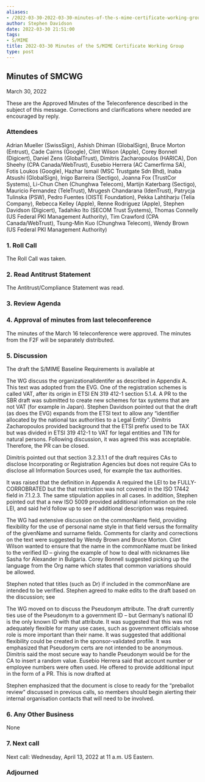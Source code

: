 ```yaml
---
aliases:
- /2022-03-30-2022-03-30-minutes-of-the-s-mime-certificate-working-group/
author: Stephen Davidson
date: 2022-03-30 21:51:00
tags:
- S/MIME
title: 2022-03-30 Minutes of the S/MIME Certificate Working Group 
type: post
---
```


## Minutes of SMCWG 

March 30, 2022

These are the Approved Minutes of the Teleconference described in the subject of this message. Corrections and clarifications where needed are encouraged by reply.

### Attendees 

Adrian Mueller (SwissSign), Ashish Dhiman (GlobalSign), Bruce Morton (Entrust), Cade Cairns (Google), Clint Wilson (Apple), Corey Bonnell (Digicert), Daniel Zens (GlobalTrust), Dimitris Zacharopoulos (HARICA), Don Sheehy (CPA Canada/WebTrust), Eusebio Herrera (AC Camerfirma SA), Fotis Loukos (Google), Hazhar Ismail (MSC Trustgate Sdn Bhd), Inaba Atsushi (GlobalSign), Inigo Barreira (Sectigo), Joanna Fox (TrustCor Systems), Li-Chun Chen (Chunghwa Telecom), Martijn Katerbarg (Sectigo), Mauricio Fernandez (TeleTrust), Mrugesh Chandarana (IdenTrust), Patrycja Tulinska (PSW), Pedro Fuentes (OISTE Foundation), Pekka Lahtiharju (Telia Company), Rebecca Kelley (Apple), Renne Rodriguez (Apple), Stephen Davidson (Digicert), Tadahiko Ito (SECOM Trust Systems), Thomas Connelly (US Federal PKI Management Authority), Tim Crawford (CPA Canada/WebTrust), Tsung-Min Kuo (Chunghwa Telecom), Wendy Brown (US Federal PKI Management Authority)

### 1. Roll Call 

The Roll Call was taken.

### 2. Read Antitrust Statement 

The Antitrust/Compliance Statement was read.

### 3. Review Agenda 

### 4. Approval of minutes from last teleconference 

The minutes of the March 16 teleconference were approved. The minutes from the F2F will be separately distributed.

### 5. Discussion 

The draft the S/MIME Baseline Requirements is available at

The WG discuss the organizationalIdentifer as described in Appendix A. This text was adopted from the EVG. One of the registration schemes is called VAT, after its origin in ETSI EN 319 412-1 section 5.1.4. A PR to the SBR draft was submitted to create new schemes for tax systems that are not VAT (for example in Japan). Stephen Davidson pointed out that the draft (as does the EVG) expands from the ETSI text to allow any “identifier allocated by the national tax authorities to a Legal Entity”. Dimitris Zacharopoulos provided background that the ETSI prefix used to be TAX but was divided in ETSI 319 412-1 to VAT for legal entities and TIN for natural persons. Following discussion, it was agreed this was acceptable. Therefore, the PR can be closed.

Dimitris pointed out that section 3.2.3.1.1 of the draft requires CAs to disclose Incorporating or Registration Agencies but does not require CAs to disclose all Information Sources used, for example the tax authorities.

It was raised that the definition in Appendix A required the LEI to be FULLY-CORROBRATED but the that restriction was not covered in the ISO 17442 field in 7.1.2.3. The same stipulation applies in all cases. In addition, Stephen pointed out that a new ISO 5009 provided additional information on the role LEI, and said he’d follow up to see if additional description was required.

The WG had extensive discussion on the commonName field, providing flexibility for the use of personal name style in that field versus the formality of the givenName and surname fields. Comments for clarity and corrections on the text were suggested by Wendy Brown and Bruce Morton. Clint Wilson wanted to ensure that the name in the commonName must be linked to the verified ID – giving the example of how to deal with nicknames like Sasha for Alexander in Bulgaria. Corey Bonnell suggested picking up the language from the Org name which states that common variations should be allowed.

Stephen noted that titles (such as Dr) if included in the commonNane are intended to be verified. Stephen agreed to make edits to the draft based on the discussion; see

The WG moved on to discuss the Pseudonym attribute. The draft currently ties use of the Pseudonym to a government ID – but Germany’s national ID is the only known ID with that attribute. It was suggested that this was not adequately flexible for many use cases, such as government officials whose role is more important than their name. It was suggested that additional flexibility could be created in the sponsor-validated profile. It was emphasized that Pseudonym certs are not intended to be anonymous. Dimitris said the most secure way to handle Pseudonym would be for the CA to insert a random value. Eusebio Herrera said that account number or employee numbers were often used. He offered to provide additional input in the form of a PR. This is now drafted at

Stephen emphasized that the document is close to ready for the “preballot review” discussed in previous calls, so members should begin alerting their internal organisation contacts that will need to be involved.

### 6. Any Other Business 

None

### 7. Next call 

Next call: Wednesday, April 13, 2022 at 11 a.m. US Eastern.

### Adjourned